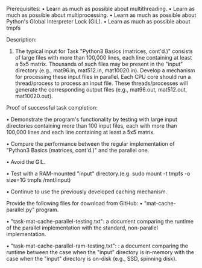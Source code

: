 Prerequisites:
• Learn as much as possible about multithreading.
• Learn as much as possible about multiprocessing.
• Learn as much as possible about Python's Global Interpreter Lock (GIL).
• Learn as much as possible about tmpfs


Description:
1. The typical input for Task "Python3 Basics (matrices, cont'd.)"
consists of large files with more than 100,000 lines, each line
containing at least a 5x5 matrix. Thousands of such files may be present
in the "input" directory (e.g., mat96.in, mat512.in, mat10020.in).
Develop a mechanism for processing these input files in parallel. Each
CPU core should run a thread/process to process an input file. These
threads/processes will generate the corresponding output files (e.g.,
mat96.out, mat512.out, mat10020.out).

Proof of successful task completion:

• Demonstrate the program's functionality by testing with large input
directories containing more than 100 input files, each with more than
100,000 lines and each line containing at least a 5x5 matrix.

• Compare the performance between the regular implementation of "Python3
Basics (matrices, cont'd.)" and the parallel one.

• Avoid the GIL.

• Test with a RAM-mounted "input" directory.(e.g. sudo mount -t tmpfs -o
size=1G tmpfs /mnt/input)

• Continue to use the previously developed caching mechanism.

Provide the following files for download from GitHub:
• "mat-cache-parallel.py" program.

• "task-mat-cache-parallel-testing.txt": a document comparing the
runtime of the parallel implementation with the standard, non-parallel
implementation.

• "task-mat-cache-parallel-ram-testing.txt": : a document comparing the
runtime between the case when the "input" directory is in-memory with
the case when the "input" directory is on-disk (e.g., SSD, spinning disk).
